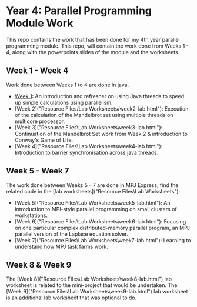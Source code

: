 # Year 4: Parallel Programming Module Work

This repo contains the work that has been done for my 4th year parallel programming module. This repo, will contain the work done from Weeks 1 - 4, along with the powerpoints slides of the module and the worksheets.

## Week 1 - Week 4
Work done between Weeks 1 to 4 are done in java.
- [Week 1](week1-lab.html): An introduction and refresher on using Java threads to speed up simple calculations using parallelism.
- [Week 2]("Resource Files/Lab Worksheets/week2-lab.html"): Execution of the calculation of the Mandelbrot set using multiple threads on multicore processor.
- [Week 3]("Resource Files\Lab Worksheets\week3-lab.html"): Continuation of the Mandelbrot Set work from Week 2 & introduction to Conway's Game of Life.
- [Week 4]("Resource Files\Lab Worksheets\week4-lab.html"): Introduction to barrier synchronisation across java threads.

## Week 5 - Week 7
The work done between Weeks 5 - 7 are done in MPJ Express, find the related code in the [lab worksheets]("Resource Files\Lab Worksheets"):
- [Week 5]("Resource Files\Lab Worksheets\week5-lab.html"): An introduction to MPI-style parallel programming on small clusters of workstations.
- [Week 6]("Resource Files\Lab Worksheets\week6-lab.html"): Focusing on one particular complex distributed-memory parallel program, an MPJ parallel version of the Laplace equation solver.
- [Week 7]("Resource Files\Lab Worksheets\week7-lab.html"): Learning to understand how MPJ task farms work.

## Week 8 & Week 9
The [Week 8]("Resource Files\Lab Worksheets\week8-lab.html") lab worksheet is related to the mini-project that would be undertaken.
The [Week 9]("Resource Files\Lab Worksheets\week9-lab.html") lab worksheet is an additional lab worksheet that was optional to do.

